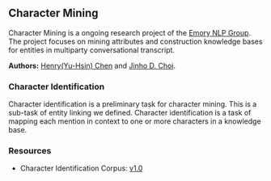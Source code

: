 ## Character Mining
Character Mining is a ongoing research project of the [Emory NLP Group](http://nlp.mathcs.emory.edu/). The project focuses on mining attributes and construction knowledge bases for entities in multiparty conversational transcript.

**Authors:** [Henry(Yu-Hsin) Chen](http://yuhsinchen.info/) and [Jinho D. Choi](http://www.mathcs.emory.edu/~choi/).

### Character Identification
Character identification is a preliminary task for character mining. This is a sub-task of entity linking we defined. Character identification is a task of mapping each mention in context to one or more characters in a knowledge base.

### Resources
* Character Identification Corpus: [v1.0](md/corpus.md)
